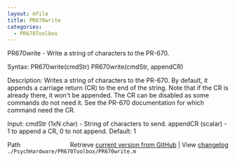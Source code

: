 ```yaml
---
layout: mfile
title: PR670write
categories:
  - PR670Toolbox
---
```


PR670write \- Write a string of characters to the PR\-670.

Syntax:
PR670write\(cmdStr\)
PR670write\(cmdStr, appendCR\)

Description:
Writes a string of characters to the PR\-670.  By default, it appends a
carriage return \(CR\) to the end of the string.  Note that if the CR is
already there, it won't be appended. The CR can be disabled as
some commands do not need it.  See the PR\-670 documentation for which
command need the CR.

Input:
cmdStr \(1xN char\) \- String of characters to send.
appendCR \(scalar\) \- 1 to append a CR, 0 to not append.  Default: 1


<div class="code_header" style="text-align:right;">
  <span style="float:left;">Path&nbsp;&nbsp;</span> <span class="counter">Retrieve <a href=
  "https://raw.github.com/Psychtoolbox-3/Psychtoolbox-3/beta/./PsychHardware/PR670Toolbox/PR670write.m">current version from GitHub</a> | View <a href=
  "https://github.com/Psychtoolbox-3/Psychtoolbox-3/commits/beta/./PsychHardware/PR670Toolbox/PR670write.m">changelog</a></span>
</div>
<div class="code">
  <code>./PsychHardware/PR670Toolbox/PR670write.m</code>
</div>
